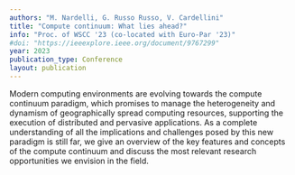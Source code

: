 ```yaml
---
authors: "M. Nardelli, G. Russo Russo, V. Cardellini"
title: "Compute continuum: What lies ahead?"
info: "Proc. of WSCC '23 (co-located with Euro-Par '23)"
#doi: "https://ieeexplore.ieee.org/document/9767299"
year: 2023
publication_type: Conference
layout: publication
---
```


Modern computing environments are evolving towards the compute continuum paradigm, which promises to manage the heterogeneity and dynamism of geographically spread computing resources, supporting the execution of distributed and pervasive applications. As a complete understanding of all the implications and challenges posed by this new paradigm is still far, we give an overview of the key features and concepts of the compute continuum and discuss the most relevant research opportunities we envision in the field.
